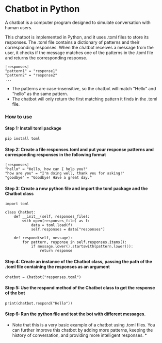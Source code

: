 # Chatbot in Python

A chatbot is a computer program designed to simulate conversation with human users.

 This chatbot is implemented in Python, and it uses .toml files to store its responses. The .toml file contains a dictionary of patterns and their corresponding responses. When the chatbot receives a message from the user, it checks if the message matches one of the patterns in the .toml file and returns the corresponding response.

```
[responses]
"pattern1" = "response1"
"pattern2" = "response2"
...
```

 - The patterns are case-insensitive, so the chatbot will match "Hello" and "hello" as the same pattern.
 - The chatbot will only return the first matching pattern it finds in the .toml file.

### How to use ###

#### Step 1: Install toml package ####

```
pip install toml
```

#### Step 2: Create a file responses.toml and put your response patterns and corresponding responses in the following format #### 

```
[responses]
"hello" = "Hello, how can I help you?"
"how are you" = "I'm doing well, thank you for asking!"
"goodbye" = "Goodbye! Have a great day."
```

#### Step 3: Create a new python file and import the toml package and the Chatbot class #### 

```
import toml

class Chatbot:
    def __init__(self, responses_file):
        with open(responses_file) as f:
            data = toml.load(f)
            self.responses = data["responses"]

    def respond(self, message):
        for pattern, response in self.responses.items():
            if message.lower().startswith(pattern.lower()):
                return response
```
 #### Step 4: Create an instance of the Chatbot class, passing the path of the .toml file containing the responses as an argument #### 

```
chatbot = Chatbot("responses.toml")
```

 #### Step 5: Use the respond method of the Chatbot class to get the response of the bot #### 

```
print(chatbot.respond("Hello"))
```

 #### Step 6: Run the python file and test the bot with different messages. #### 

* Note that this is a very basic example of a chatbot using .toml files. You can further improve this chatbot by adding more patterns, keeping the history of conversation, and providing more intelligent responses. *
